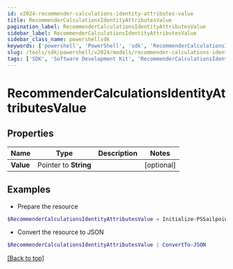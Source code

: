 ```yaml
---
id: v2024-recommender-calculations-identity-attributes-value
title: RecommenderCalculationsIdentityAttributesValue
pagination_label: RecommenderCalculationsIdentityAttributesValue
sidebar_label: RecommenderCalculationsIdentityAttributesValue
sidebar_class_name: powershellsdk
keywords: ['powershell', 'PowerShell', 'sdk', 'RecommenderCalculationsIdentityAttributesValue'] 
slug: /tools/sdk/powershell/v2024/models/recommender-calculations-identity-attributes-value
tags: ['SDK', 'Software Development Kit', 'RecommenderCalculationsIdentityAttributesValue']
---
```



# RecommenderCalculationsIdentityAttributesValue

## Properties

Name | Type | Description | Notes
------------ | ------------- | ------------- | -------------
**Value** |  Pointer to **String** |  | [optional] 

## Examples

- Prepare the resource
```powershell
$RecommenderCalculationsIdentityAttributesValue = Initialize-PSSailpoint.V2024RecommenderCalculationsIdentityAttributesValue  -Value null
```

- Convert the resource to JSON
```powershell
$RecommenderCalculationsIdentityAttributesValue | ConvertTo-JSON
```


[[Back to top]](#) 

